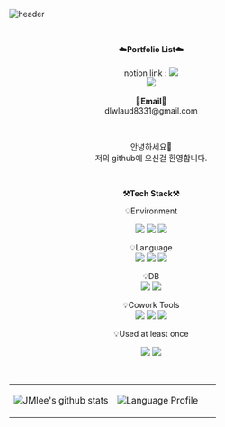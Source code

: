 ![header](https://capsule-render.vercel.app/api?type=waving&color=81C5E7&height=300&section=header&text=Jimyoung's%20GitHub%20&fontSize=60&desc=Welcome!&descAlignY=64&descAlign=67&fontColor=FFFFFF)

<br>

<p align="center">
    <Strong>☁️Portfolio List☁️</Strong><br><br>
    notion link :  <a href="https://ljimyeong.notion.site/fdef40653ec546b1988542560d30ce4b" target="_blank"><img src="https://img.shields.io/badge/Notion-000000?style=flat-square&logo=Notion&logoColor=white"/></a>
    <br>
   <a href="https://hits.seeyoufarm.com"><img src="https://hits.seeyoufarm.com/api/count/incr/badge.svg?url=https%3A%2F%2Fgithub.com%2FJMyoung98%2Fhit-counter&count_bg=%2379C83D&title_bg=%23555555&icon=&icon_color=%23E7E7E7&title=hits&edge_flat=false"/></a>
<br><br>
<Strong>📧Email📧</Strong><br>dlwlaud8331@gmail.com<br>

</p>

<br>

<p align="center">
안녕하세요👐<br>
저의 github에 오신걸 환영합니다.
</p>

<br>

<p align="center">
    <Strong>⚒️Tech Stack⚒️</Strong><br>
</p>
<p align="center">
    💡Environment<br>
</p>
<p align="center" display="inline-block">
  <img src="https://img.shields.io/badge/Linux-FCC624?style=for-the-badge&logo=Linux&logoColor=white">
  <img src="https://img.shields.io/badge/Windows-0078D6?style=for-the-badge&logo=windows&logoColor=white"> 
  <img src="https://img.shields.io/badge/Anaconda-44A833?style=for-the-badge&logo=anaconda&logoColor=white">
</p>

<p align="center" display="inline-block">
    💡Language <br>
    <img src="https://img.shields.io/badge/C-00599C?style=for-the-badge&logo=c&logoColor=white">
    <img src="https://img.shields.io/badge/Python-3776AB?style=for-the-badge&logo=Python&logoColor=white">
    <img src="https://img.shields.io/badge/C%2B%2B-00599C?style=for-the-badge&logo=cplusplus&logoColor=white">
</p>
<!-- <p align="center" display="inline-block">
    💡Tools <br>
    <img src="https://img.shields.io/badge/IntelliJ-000000?style=for-the-badge&logo=IntelliJ IDEA&logoColor=white"> 
</p> -->
<p align="center" display="inline-block">
    💡DB <br>
    <img src="https://img.shields.io/badge/mysql-4479A1?style=for-the-badge&logo=mysql&logoColor=white">
    <img src="https://img.shields.io/badge/mariadb-003545?style=for-the-badge&logo=mariadb&logoColor=white">
</p>
<!-- <p align="center" display="inline-block">
    💡DevOps / Infra <br>
    <img src="https://img.shields.io/badge/AWS-232F3E?style=for-the-badge&logo=Amazon AWS&logoColor=white">
    <img src="https://img.shields.io/badge/Docker-2496ED?style=for-the-badge&logo=docker&logoColor=white">
</p> -->
<p align="center" display="inline-block">
    💡Cowork Tools <br>
    <img src="https://img.shields.io/badge/Github-000000?style=for-the-badge&logo=github&logoColor=white">
    <img src="https://img.shields.io/badge/Notion-000000?style=for-the-badge&logo=notion&logoColor=white">
    <img src="https://img.shields.io/badge/Slack-4A154B?style=for-the-badge&logo=slack&logoColor=white">
</p>

<p align="center">
    💡Used at least once<br>
</p>
<p align="center" display="inline-block">
  <img src="https://img.shields.io/badge/JAVA-007396?style=for-the-badge&logo=java&logoColor=white"> 
  <img src="https://img.shields.io/badge/C%23-00599C?style=for-the-badge&logo=csharp&logoColor=white">
</p>

<br>


<table><tr><td valign="top" width="50%">    

![JMlee's github stats](https://github-readme-stats.vercel.app/api/?username=JMyoung98&layout=compact&theme=vue&langs_count=5&width=400&height=200&custom_title=Most%20Used%20Languages&card_width=400&hide_border=true&bg_color=FFFFFF&title_color=000000&text_color=000000&hide_title=false&exclude_repo=JMyoung98.github.io&hide=html)

</td><td valign="top" width="50%">

![Language Profile](https://github-readme-stats.vercel.app/api/top-langs/?username=JMyoung98&layout=compact&theme=vue&langs_count=5&width=400&height=200&custom_title=Most%20Used%20Languages&card_width=400&hide_border=true&bg_color=FFFFFF&title_color=000000&text_color=000000&hide_title=false&exclude_repo=JMyoung98.github.io&hide=html)
    
</td></tr></table>  

<br/>  